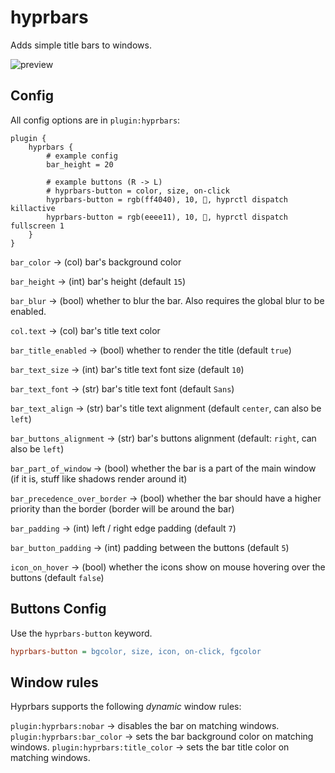 # hyprbars

Adds simple title bars to windows.

![preview](https://i.ibb.co/hLDRCpT/20231029-22h30m05s.png)

## Config

All config options are in `plugin:hyprbars`:

```
plugin {
    hyprbars {
        # example config
        bar_height = 20

        # example buttons (R -> L)
        # hyprbars-button = color, size, on-click
        hyprbars-button = rgb(ff4040), 10, 󰖭, hyprctl dispatch killactive
        hyprbars-button = rgb(eeee11), 10, , hyprctl dispatch fullscreen 1
    }
}
```

`bar_color` -> (col) bar's background color

`bar_height` -> (int) bar's height (default `15`)

`bar_blur` -> (bool) whether to blur the bar. Also requires the global blur to be enabled.

`col.text` -> (col) bar's title text color

`bar_title_enabled` -> (bool) whether to render the title (default `true`)

`bar_text_size` -> (int) bar's title text font size (default `10`)

`bar_text_font` -> (str) bar's title text font (default `Sans`)

`bar_text_align` -> (str) bar's title text alignment (default `center`, can also be `left`)

`bar_buttons_alignment` -> (str) bar's buttons alignment (default: `right`, can also be `left`)

`bar_part_of_window` -> (bool) whether the bar is a part of the main window (if it is, stuff like shadows render around it)

`bar_precedence_over_border` -> (bool) whether the bar should have a higher priority than the border (border will be around the bar)

`bar_padding` -> (int) left / right edge padding (default `7`)

`bar_button_padding` -> (int) padding between the buttons (default `5`)

`icon_on_hover` -> (bool) whether the icons show on mouse hovering over the buttons (default `false`)

## Buttons Config

Use the `hyprbars-button` keyword.

```ini
hyprbars-button = bgcolor, size, icon, on-click, fgcolor
```

## Window rules

Hyprbars supports the following _dynamic_ window rules:

`plugin:hyprbars:nobar` -> disables the bar on matching windows.
`plugin:hyprbars:bar_color` -> sets the bar background color on matching windows.
`plugin:hyprbars:title_color` -> sets the bar title color on matching windows.
